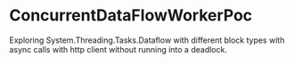 # ConcurrentDataFlowWorkerPoc
Exploring System.Threading.Tasks.Dataflow with different block types with async calls with http client without running into a deadlock.
